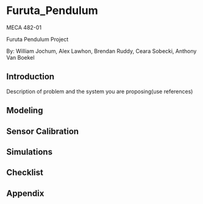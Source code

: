 # Furuta_Pendulum
  MECA 482-01 
  
  Furuta Pendulum Project
  
  By: William Jochum, Alex Lawhon, Brendan Ruddy, Ceara Sobecki, Anthony Van Boekel

## Introduction
  Description of problem and the system you are proposing(use references)
## Modeling

## Sensor Calibration

## Simulations

## Checklist

## Appendix
